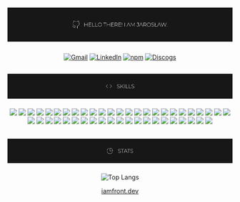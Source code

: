 <div align='center'>

# <img src="hello.png" alt="Hello there!" />

<a href="mailto:jaroslawkucharski91@gmail.com">![Gmail](https://img.shields.io/badge/Gmail-EA4335.svg?style=for-the-badge&logo=Gmail&logoColor=white)</a>
<a href="https://www.linkedin.com/in/jaros%C5%82aw-kucharski/">![LinkedIn](https://img.shields.io/badge/LinkedIn-0A66C2.svg?style=for-the-badge&logo=LinkedIn&logoColor=white)</a>
<a href="https://www.npmjs.com/~jaroslawkucharski">![npm](https://img.shields.io/badge/npm-CB3837.svg?style=for-the-badge&logo=npm&logoColor=white)</a>
<a href="https://www.discogs.com/user/Deathbassist/collection?header=1&sort=artist&sort_order=asc">![Discogs](https://img.shields.io/badge/Discogs-333333.svg?style=for-the-badge&logo=Discogs&logoColor=white)</a>

## <img src="skills.png" alt="Skills" />

![](https://img.shields.io/badge/JavaScript-F7DF1E.svg?style=for-the-badge&logo=JavaScript&logoColor=black)
![](https://img.shields.io/badge/HTML5-E34F26.svg?style=for-the-badge&logo=HTML5&logoColor=white)
![](https://img.shields.io/badge/CSS3-1572B6.svg?style=for-the-badge&logo=CSS3&logoColor=white)
![](https://img.shields.io/badge/React-61DAFB.svg?style=for-the-badge&logo=React&logoColor=black)
![](https://img.shields.io/badge/TypeScript-3178C6.svg?style=for-the-badge&logo=TypeScript&logoColor=white)
![](https://img.shields.io/badge/Next.js-000000.svg?style=for-the-badge&logo=nextdotjs&logoColor=white)
![](https://img.shields.io/badge/Vite-646CFF.svg?style=for-the-badge&logo=Vite&logoColor=white)
![](https://img.shields.io/badge/Git-F05032.svg?style=for-the-badge&logo=Git&logoColor=white)
![](https://img.shields.io/badge/Docker-2496ED.svg?style=for-the-badge&logo=Docker&logoColor=white)
![](https://img.shields.io/badge/.ENV-ECD53F.svg?style=for-the-badge&logo=dotenv&logoColor=black)
![](https://img.shields.io/badge/Webpack-8DD6F9.svg?style=for-the-badge&logo=Webpack&logoColor=black)
![](https://img.shields.io/badge/Babel-F9DC3E.svg?style=for-the-badge&logo=Babel&logoColor=black)
![](https://img.shields.io/badge/rollup.js-EC4A3F.svg?style=for-the-badge&logo=rollupdotjs&logoColor=white)
![](https://img.shields.io/badge/styledcomponents-DB7093.svg?style=for-the-badge&logo=styled-components&logoColor=white)
![](https://img.shields.io/badge/Tailwind%20CSS-06B6D4.svg?style=for-the-badge&logo=Tailwind-CSS&logoColor=white)
![](https://img.shields.io/badge/Sass-CC6699.svg?style=for-the-badge&logo=Sass&logoColor=white)
![](https://img.shields.io/badge/Redux-764ABC.svg?style=for-the-badge&logo=Redux&logoColor=white)
![](https://img.shields.io/badge/ReduxSaga-999999.svg?style=for-the-badge&logo=Redux-Saga&logoColor=white)
![](https://img.shields.io/badge/SWR-000000.svg?style=for-the-badge&logo=SWR&logoColor=white)
![](https://img.shields.io/badge/Axios-5A29E4.svg?style=for-the-badge&logo=Axios&logoColor=white)
![](https://img.shields.io/badge/GraphQL-E10098.svg?style=for-the-badge&logo=GraphQL&logoColor=white)
![](https://img.shields.io/badge/ESLint-4B32C3.svg?style=for-the-badge&logo=ESLint&logoColor=white)
![](https://img.shields.io/badge/Prettier-F7B93E.svg?style=for-the-badge&logo=Prettier&logoColor=black)
![](https://img.shields.io/badge/i18next-26A69A.svg?style=for-the-badge&logo=i18next&logoColor=white)
![](https://img.shields.io/badge/React%20Router-CA4245.svg?style=for-the-badge&logo=React-Router&logoColor=white)
![](https://img.shields.io/badge/Jest-C21325.svg?style=for-the-badge&logo=Jest&logoColor=white)
![](https://img.shields.io/badge/Testing%20Library-E33332.svg?style=for-the-badge&logo=Testing-Library&logoColor=white)
![](https://img.shields.io/badge/Vitest-6E9F18.svg?style=for-the-badge&logo=Vitest&logoColor=white)
![](https://img.shields.io/badge/Playwright-2EAD33.svg?style=for-the-badge&logo=Playwright&logoColor=white)
![](https://img.shields.io/badge/Codecov-F01F7A.svg?style=for-the-badge&logo=Codecov&logoColor=white)
![](https://img.shields.io/badge/Sentry-362D59.svg?style=for-the-badge&logo=Sentry&logoColor=white)
![](https://img.shields.io/badge/Storybook-FF4785.svg?style=for-the-badge&logo=Storybook&logoColor=white)
![](https://img.shields.io/badge/PWA-5A0FC8.svg?style=for-the-badge&logo=PWA&logoColor=white)
![](https://img.shields.io/badge/Expo-000020.svg?style=for-the-badge&logo=Expo&logoColor=white)
![](https://img.shields.io/badge/Capacitor-119EFF.svg?style=for-the-badge&logo=Capacitor&logoColor=white)
![](https://img.shields.io/badge/Vercel-000000.svg?style=for-the-badge&logo=Vercel&logoColor=white)
![](https://img.shields.io/badge/Netlify-00C7B7.svg?style=for-the-badge&logo=Netlify&logoColor=white)
![](https://img.shields.io/badge/Firebase-FFCA28.svg?style=for-the-badge&logo=Firebase&logoColor=black)
![](https://img.shields.io/badge/Jira%20Software-0052CC.svg?style=for-the-badge&logo=Jira-Software&logoColor=white)
![](https://img.shields.io/badge/Figma-F24E1E.svg?style=for-the-badge&logo=Figma&logoColor=white)
![](https://img.shields.io/badge/Adobe%20XD-FF61F6.svg?style=for-the-badge&logo=Adobe-XD&logoColor=white)
![](https://img.shields.io/badge/Adobe%20Illustrator-FF9A00.svg?style=for-the-badge&logo=Adobe-Illustrator&logoColor=white)
![](https://img.shields.io/badge/Adobe%20Photoshop-31A8FF.svg?style=for-the-badge&logo=Adobe-Photoshop&logoColor=white)
![](https://img.shields.io/badge/Adobe%20InDesign-FF3366.svg?style=for-the-badge&logo=Adobe-InDesign&logoColor=white)
![](https://img.shields.io/badge/Adobe%20After%20Effects-9999FF.svg?style=for-the-badge&logo=Adobe-After-Effects&logoColor=white)
![](https://img.shields.io/badge/Adobe%20Premiere%20Pro-9999FF.svg?style=for-the-badge&logo=Adobe-Premiere-Pro&logoColor=white)

## <img src="stats.png" alt="Stats" />

<!--
![](https://api.githubtrends.io/user/svg/jaroslawkucharski/langs?time_range=one_year&use_percent=True&theme=dark)
![](https://api.githubtrends.io/user/svg/jaroslawkucharski/repos?time_range=one_year&theme=dark)
-->

![Top Langs](https://github-readme-stats.vercel.app/api/top-langs/?username=jaroslawkucharski&layout=compact)

<a href="https://github.com/iamfront-dev">iamfront.dev</a>